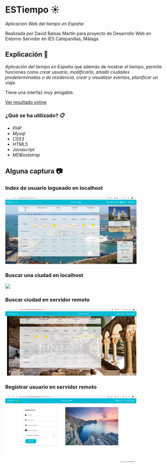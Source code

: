 # ESTiempo ☀️

_Aplicacion Web del tiempo en España_

Realizada por David Balsas Martín para proyecto de Desarrollo Web en Entorno Servidor en IES Campanillas, Málaga

## Explicación 📜

*Aplicación del tiempo en España* que además de mostrar el tiempo, permite funciones como _crear usuario_, _modificarlo_, _añadir ciudades predeterminadas o de residencia_, _crear y visualizar eventos_, _planificar un viaje_.

Tiene una interfaz muy amigable.

[Ver resultado online](https://estiempo.000webhostapp.com/)

### ¿Qué se ha utilizado? 📋

* *PHP*
* *Mysql*
* *CSS3*
* *HTML5*
* *Javascript*
* *MDBootstrap*

## Alguna captura 📷

### Index de usuario logueado en localhost
<img src="imagenes/tres.png" width="420">

### Buscar una ciudad en localhost
<img src="imagenes/captura2.png" width="420">

### Buscar ciudad en servidor remoto
<img src="imagenes/uno.png" width="420">

### Registrar usuario en servidor remoto
<img src="imagenes/dos.png" width="420">


